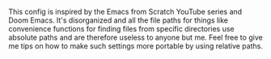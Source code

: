 This config is inspired by the Emacs from Scratch YouTube series and Doom Emacs. It's disorganized and all the file paths for things like convenience functions for finding files from specific directories use absolute paths and are therefore useless to anyone but me. Feel free to give me tips on how to make such settings more portable by using relative paths.
